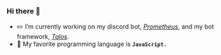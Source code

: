 ### Hi there 👋
- ✏️ I’m currently working on my discord bot, *[Prometheus](https://github.com/ApexioDaCoder/prometheus-bot)*, and my bot framework, *[Talos](https://github.com/ApexioDaCoder/talos)*.
- 📃 My favorite programming language is **`JavaScript.`**
